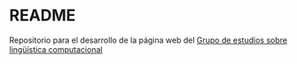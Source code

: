 # README

Repositorio para el desarrollo de la página web del [Grupo de estudios sobre lingüística computacional](https://barracudanlp.github.io/#)
